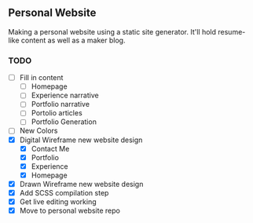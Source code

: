 ## Personal Website
Making a personal website using a static site generator. It'll hold resume-like content as well as a maker blog.

### TODO
- [ ] Fill in content
  - [ ] Homepage
  - [ ] Experience narrative
  - [ ] Portfolio narrative
  - [ ] Portolio articles
  - [ ] Portfolio Generation
- [ ] New Colors
- [X] Digital Wireframe new website design
  - [X] Contact Me
  - [X] Portfolio
  - [X] Experience
  - [X] Homepage
- [X] Drawn Wireframe new website design
- [X] Add SCSS compilation step
- [X] Get live editing working
- [X] Move to personal website repo
